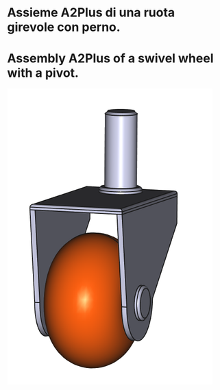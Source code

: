 # Assieme A2Plus di una ruota girevole con perno.
# Assembly A2Plus of a swivel wheel with a pivot.

![Ruota Girevole](./ruota_girevole.png "Assembly swivel wheel")
